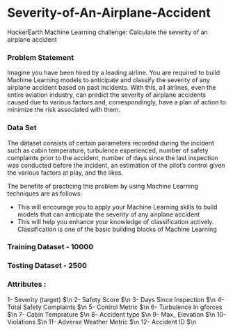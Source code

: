 # Severity-of-An-Airplane-Accident
HackerEarth Machine Learning challenge: Calculate the severity of an airplane accident

### Problem Statement
Imagine you have been hired by a leading airline. You are required to build Machine Learning models to anticipate and classify the severity of any airplane accident based on past incidents. With this, all airlines, even the entire aviation industry, can predict the severity of airplane accidents caused due to various factors and, correspondingly, have a plan of action to minimize the risk associated with them.


### Data Set
The dataset consists of certain parameters recorded during the incident⁠ such as cabin temperature, turbulence experienced, number of safety complaints prior to the accident, number of days since the last inspection was conducted before the incident, an estimation of the pilot’s control given the various factors at play, and the likes. 

The benefits of practicing this problem by using Machine Learning techniques are as follows:
 - This will encourage you to apply your Machine Learning skills to build models that can anticipate the severity of any airplane accident
 - This will help you enhance your knowledge of classification actively. Classification is one of the basic building blocks of Machine Learning

### Training Dataset - 10000
### Testing Dataset - 2500

### Attributes :
 1- Severity (target) $\n
 2- Safety Score   $\n
 3- Days Since Inspection $\n
 4- Total Safety Complaints $\n
 5- Control Metric $\n
 6- Turbulence In gforces $\n
 7- Cabin Temprature $\n
 8- Accident type $\n
 9- Max_ Elevation $\n
 10- Violations $\n
 11- Adverse Weather Metric $\n
 12- Accident ID $\n
